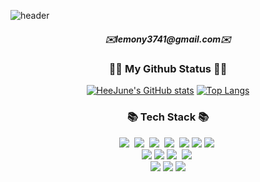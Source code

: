 ![header](https://capsule-render.vercel.app/api?type=waving&color=gradient&customColorList=18D3FF,91EFFF,D8F7FF&section=header&text=Hi!%20It's%20lemony1122&animation=twinkling&fontSize=35&fontAlign=70&height=250)

<h5 align="center"> ✉️lemony3741@gmail.com✉️ </h5>

<h3 align="center">👩‍💻 My Github Status 👩‍💻</h3>
<div align="center">

[![HeeJune's GitHub stats](https://github-readme-stats.vercel.app/api?username=lemony1122&hide_title=true&show_icons=true&include_all_commits=true&disable_animations=true&theme=vue)](https://github.com/anuraghazra/github-readme-stats)
[![Top Langs](https://github-readme-stats.vercel.app/api/top-langs/?username=lemony1122&layout=compact&theme=vue)](https://github.com/lemony1122/github-readme-stats)

</div>



<h3 align="center">📚 Tech Stack 📚</h3>
<p align="center">
  <img src="https://img.shields.io/badge/Java-007396?style=flat-square&logo=Java&logoColor=white"/></a>&nbsp
  <img src="https://img.shields.io/badge/Javascript-ffb13b?style=flat-square&logo=javascript&logoColor=white"/></a>&nbsp
  <img src="https://img.shields.io/badge/html5-E34F26?style=flat-square&logo=html5&logoColor=white"/></a>&nbsp
  <img src="https://img.shields.io/badge/css3-1572B6?style=flat-square&logo=css3&logoColor=white"/></a>&nbsp
  <img src="https://img.shields.io/badge/Vue.js-4FC08D?style=flat-square&logo=Vue.js&logoColor=white"/>
  <img src="https://img.shields.io/badge/Node.js-5FA04E?style=flat-square&logo=Node.js&logoColor=white"/>
  <img src="https://img.shields.io/badge/SpringBoot-6DB33F?style=flat-square&logo=SpringBoot&logoColor=white"/></a>&nbsp 
<br>
 <img src="https://img.shields.io/badge/MariaDB-003545?style=flat-square&logo=mariaDB&logoColor=white"/>
 <img src="https://img.shields.io/badge/MySQL-4479A1?style=flat-square&logo=MySQL&logoColor=white"/> 
 <img src="https://img.shields.io/badge/Docker-2496ED?style=flat-square&logo=Docker&logoColor=white"/></a>&nbsp 
  <img src="https://img.shields.io/badge/GitHub Actions-2088FF?style=flat-square&logo=GitHub Actions&logoColor=white"/></a>&nbsp
  <br>
 <img src="https://img.shields.io/badge/Postman-FF6C37?style=flat-square&logo=Postman&logoColor=white"/>
 <img src="https://img.shields.io/badge/Visual Studio Code-007ACC?style=flat-square&logo=Visual Studio Code&logoColor=white"/>
 <img src="https://img.shields.io/badge/intellijidea-000000?style=flat-square&logo=intellijidea&logoColor=white"/>
</p>
